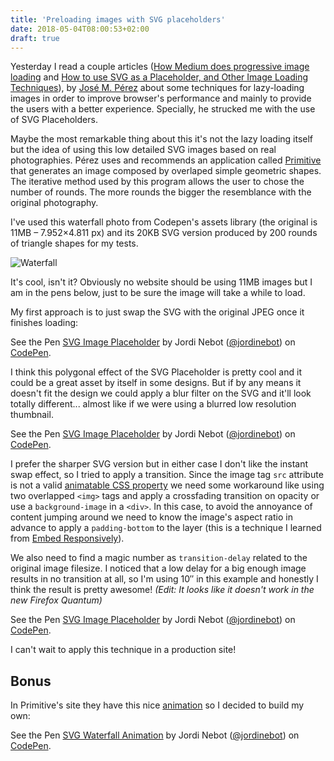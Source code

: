```yaml
---
title: 'Preloading images with SVG placeholders'
date: 2018-05-04T08:00:53+02:00
draft: true
---
```


Yesterday I read a couple articles ([How Medium does progressive image loading](https://medium.com/@jmperezperez/how-medium-does-progressive-image-loading-fd1e4dc1ee3d) and [How to use SVG as a Placeholder, and Other Image Loading Techniques](https://medium.freecodecamp.org/using-svg-as-placeholders-more-image-loading-techniques-bed1b810ab2c)), by [José M. Pérez](https://medium.com/@jmperezperez) about some techniques for lazy-loading images in order to improve browser's performance and mainly to provide the users with a better experience. Specially, he strucked me with the use of SVG Placeholders.

Maybe the most remarkable thing about this it's not the lazy loading itself but the idea of using this low detailed SVG images based on real photographies. Pérez uses and recommends an application called [Primitive](https://primitive.lol/) that generates an image composed by overlaped simple geometric shapes. The iterative method used by this program allows the user to chose the number of rounds. The more rounds the bigger the resemblance with the original photography.

I've used this waterfall photo from Codepen's assets library (the original is 11MB – 7.952×4.811 px) and its 20KB SVG version produced by 200 rounds of triangle shapes for my tests.

![Waterfall](http://jordinebot.cat/static/waterfall-lo.jpeg)

It's cool, isn't it? Obviously no website should be using 11MB images but I am in the pens below, just to be sure the image will take a while to load.

My first approach is to just swap the SVG with the original JPEG once it finishes loading:

<p data-height="313" data-theme-id="dark" data-slug-hash="MOOgob" data-default-tab="js,result" data-user="jordinebot" data-embed-version="2" data-pen-title="SVG Image Placeholder Swap" data-preview="true" class="codepen">See the Pen <a href="https://codepen.io/jordinebot/pen/MOOgob/">SVG Image Placeholder</a> by Jordi Nebot (<a href="https://codepen.io/jordinebot">@jordinebot</a>) on <a href="https://codepen.io">CodePen</a>.</p>
<script async src="https://production-assets.codepen.io/assets/embed/ei.js"></script>

I think this polygonal effect of the SVG Placeholder is pretty cool and it could be a great asset by itself in some designs. But if by any means it doesn't fit the design we could apply a blur filter on the SVG and it'll look totally different... almost like if we were using a blurred low resolution thumbnail.

<p data-height="313" data-theme-id="dark" data-slug-hash="XzzWey" data-default-tab="js,result" data-user="jordinebot" data-embed-version="2" data-pen-title="SVG Image Placeholder Blur-up" data-preview="true" class="codepen">See the Pen <a href="https://codepen.io/jordinebot/pen/MOOgob/">SVG Image Placeholder</a> by Jordi Nebot (<a href="https://codepen.io/jordinebot">@jordinebot</a>) on <a href="https://codepen.io">CodePen</a>.</p>
<script async src="https://production-assets.codepen.io/assets/embed/ei.js"></script>

I prefer the sharper SVG version but in either case I don't like the instant swap effect, so I tried to apply a transition. Since the image tag `src` attribute is not a valid [animatable CSS property](https://developer.mozilla.org/en-US/docs/Web/CSS/CSS_animated_properties) we need some workaround like using two overlapped `<img>` tags and apply a crossfading transition on opacity or use a `background-image` in a `<div>`. In this case, to avoid the annoyance of content jumping around we need to know the image's aspect ratio in advance to apply a `padding-bottom` to the layer (this is a technique I learned from [Embed Responsively](http://embedresponsively.com/)).

We also need to find a magic number as `transition-delay` related to the original image filesize. I noticed that a low delay for a big enough image results in no transition at all, so I'm using 10″ in this example and honestly I think the result is pretty awesome! _(Edit: It looks like it doesn't work in the new Firefox Quantum)_

<p data-height="313" data-theme-id="dark" data-slug-hash="vWWYrG" data-default-tab="js,result" data-user="jordinebot" data-embed-version="2" data-pen-title="SVG Image Placeholder with transition" data-preview="true" class="codepen">See the Pen <a href="https://codepen.io/jordinebot/pen/MOOgob/">SVG Image Placeholder</a> by Jordi Nebot (<a href="https://codepen.io/jordinebot">@jordinebot</a>) on <a href="https://codepen.io">CodePen</a>.</p>
<script async src="https://production-assets.codepen.io/assets/embed/ei.js"></script>

I can't wait to apply this technique in a production site!

## Bonus

In Primitive's site they have this nice [animation](https://primitive.lol/#animation) so I decided to build my own:

<p data-height="565" data-theme-id="dark" data-slug-hash="RjjMqa" data-default-tab="result" data-user="jordinebot" data-embed-version="2" data-pen-title="SVG Waterfall Animation" class="codepen">See the Pen <a href="https://codepen.io/jordinebot/pen/RjjMqa/">SVG Waterfall Animation</a> by Jordi Nebot (<a href="https://codepen.io/jordinebot">@jordinebot</a>) on <a href="https://codepen.io">CodePen</a>.</p>
<script async src="https://production-assets.codepen.io/assets/embed/ei.js"></script>
